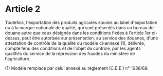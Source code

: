 # Article 2

Toutefois, l'exportation des produits agricoles soumis au label d'exportation ou à la marque nationale de qualité, qui sont présentés dans un bureau de douane autre que ceux désignés dans les conditions fixées à l'article 1er ci-dessus, peut être autorisée sur présentation, au service des douanes, d'une attestation de contrôle de la qualité du modèle ci-annexé (1), délivrée, compte tenu des conditions et de l'objet du contrôle, par les agents qualifiés du service de la répression des fraudes du ministère de l'agriculture.

(1) Modèle remplacé par celui annexé au règlement (C.E.E.) n° 1638/69.
